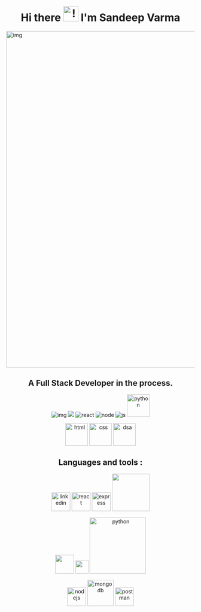 <h1 align="center"> Hi there <img src="https://raw.githubusercontent.com/MartinHeinz/MartinHeinz/master/wave.gif" alt="!" style="width:40px;"/> I'm Sandeep Varma </h1>
<img src="https://camo.githubusercontent.com/b68ac8a9fefe0eb84cc5f1c981dac236fa1c3128547e6b519d1560fbcafae4d9/68747470733a2f2f692e6962622e636f2f6b4a52587867302f756e647261772d436f64652d7468696e6b696e672d72652d676b61322e706e67"  alt="img" style="width:900px"/>
<h2 align="center">A Full Stack Developer in the process.</h2>
<p float="left" align="center">
<img src="https://camo.githubusercontent.com/8dda02f227b3338e19ae4081bd5737619c79a003787b92eb129dd462c6a25643/68747470733a2f2f696d672e736869656c64732e696f2f62616467652f4d2d4d6f6e676f44422d627269676874677265656e" alt="img"/>
<img src="https://camo.githubusercontent.com/f26f719065f067f8a727dbe23e73f7edce9f7af59ceb306b0d22fb29f27b7243/68747470733a2f2f696d672e736869656c64732e696f2f62616467652f452d457870726573732d626c61636b"/>
<img src="https://camo.githubusercontent.com/cfac92396d0bc5e4f26432c297799688e321251f8b94895627ef3dc2d9304577/68747470733a2f2f696d672e736869656c64732e696f2f62616467652f522d52656163742d736b79626c7565" alt="react"/>
<img src="https://camo.githubusercontent.com/2c590647f9cb9ac58222dd2b4873192e88a2c76c044d2f40d82a0590f73eb10b/68747470733a2f2f696d672e736869656c64732e696f2f62616467652f4e2d4e6f64652d677265656e" alt="node"/>
<img src="https://camo.githubusercontent.com/d87c7ec76fffeab335ea881f4d3ac501d722f066e062df0bf3cfc6e8428af98a/68747470733a2f2f696d672e736869656c64732e696f2f62616467652f4a532d4a6176617363726970742d79656c6c6f77" alt="js"/>
  <img src="https://i.postimg.cc/prydQJb3/python-1.jpg" alt="python" style="width:60px"/>
</p>
<p align="center">
<img src="https://i.postimg.cc/28GDjBsZ/html.jpg" alt="html" style="width:60px" />
  <img src="https://i.postimg.cc/g2hHqvGw/css.jpg" alt="css" style="width:60px"/>
  <img src="https://i.postimg.cc/sgPwCpqk/DSA-3.jpg" alt="dsa"  style="width:60px"/>
</p>
<h2 align="center">Languages and tools :</h2>
<p align="center">
<a href="https://developer.mozilla.org/en-US/docs/Web/JavaScript"><img src="https://encrypted-tbn0.gstatic.com/images?q=tbn:ANd9GcS7hXm8OBLXHzOgRo0p-IHTwG7q56etSJBsuxw-TjrxMVXS-_caSZ82KJfxwlVSe2OYdh0&usqp=CAU" alt="linkedin" style="width:50px"/></a>
  <a href="https://reactjs.org/"><img src="https://upload.wikimedia.org/wikipedia/commons/thumb/a/a7/React-icon.svg/1200px-React-icon.svg.png" style="width:50px"  alt="react"/></a>
  <a href="https://expressjs.com/"><img src="https://encrypted-tbn0.gstatic.com/images?q=tbn:ANd9GcRbf3wtbrrRZQ9TyYvIwOY2As1I-2f_QPpZMIl4jkXN0H8Itqwa5TbB92k1hk12OaqrAtE&usqp=CAU" alt="express" style="width:50px"/></a>  
  <a href="https://www.mongodb.com/cloud/atlas/lp/try2?utm_source=google&utm_campaign=gs_apac_india_search_core_brand_atlas_desktop&utm_term=mongodb&utm_medium=cpc_paid_search&utm_ad=e&utm_ad_campaign_id=12212624347&adgroup=115749713423&gclid=CjwKCAiArOqOBhBmEiwAsgeLmZxO7rNlKpGMoDtpmKf8XyLHeFWVHipzTAb_jIeZCgLKYieIPPNq6hoCpL0QAvD_BwE"><img src="https://miro.medium.com/max/1040/1*Mx3MUKkPENbaIR-vKGeLDw.jpeg" style="width:100px" /></a>
</p>
<p align="center">
  <a href="https://en.wikipedia.org/wiki/HTML"><img src="https://upload.wikimedia.org/wikipedia/commons/thumb/6/61/HTML5_logo_and_wordmark.svg/1200px-HTML5_logo_and_wordmark.svg.png" style="width:50px"/></a>
  <a href="https://en.wikipedia.org/wiki/CSS"><img src="https://upload.wikimedia.org/wikipedia/commons/thumb/d/d5/CSS3_logo_and_wordmark.svg/1200px-CSS3_logo_and_wordmark.svg.png" style="width:35px"/></a>
    <a href="https://www.python.org/"><img src="https://www.python.org/static/community_logos/python-logo-master-v3-TM.png" alt="python" style="width:150px" /></a>

</p>
<p align="center">
  <a href="https://nodejs.org/en/download/"><img src="https://upload.wikimedia.org/wikipedia/commons/thumb/d/d9/Node.js_logo.svg/1200px-Node.js_logo.svg.png" alt="nodejs" style="width:50px" /></a>
  <a href="https://www.mongodb.com/" ><img src="https://www.bloorresearch.com/wp-content/uploads/2013/03/MONGO-DB-logo-300x470--x.png" alt="mongodb" style="width:70px"/></a>
  <a href="https://www.postman.com/"><img src="https://www.gartner.com/pi/vendorimages/postman_full-life-cycle-api-management_1633960356020.png" alt="postman" style="width:50px"/></a>
</p>


